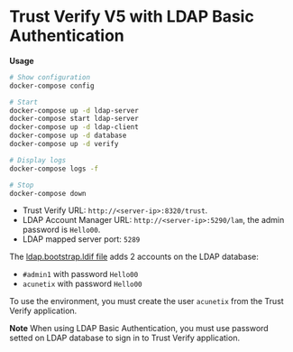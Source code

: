 # Trust Verify V5 with LDAP Basic Authentication

**Usage**

```sh
# Show configuration
docker-compose config

# Start
docker-compose up -d ldap-server
docker-compose start ldap-server
docker-compose up -d ldap-client
docker-compose up -d database
docker-compose up -d verify

# Display logs
docker-compose logs -f

# Stop
docker-compose down
```

- Trust Verify URL: `http://<server-ip>:8320/trust`.
- LDAP Account Manager URL: `http://<server-ip>:5290/lam`, the admin password is `Hello00`.
- LDAP mapped server port: `5289`

The [ldap.bootstrap.ldif file](ldap.bootstrap.ldif) adds 2 accounts on the LDAP database:

- `#admin1` with password `Hello00`
- `acunetix` with password `Hello00`

To use the environment, you must create the user `acunetix` from the Trust
Verify application.

**Note** When using LDAP Basic Authentication, you must use password setted on
LDAP database to sign in to Trust Verify application.
